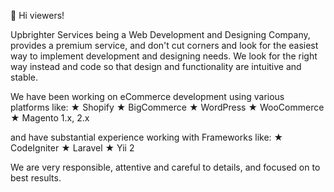 👋 Hi viewers!

Upbrighter Services being a Web Development and Designing Company, provides a premium service, and don't cut corners and look for the easiest way to implement development and designing needs. We look for the right way instead and code so that design and functionality are intuitive and stable.

We have been working on eCommerce development using various platforms like:
★ Shopify
★ BigCommerce
★ WordPress
★ WooCommerce
★ Magento 1.x, 2.x

and have substantial experience working with Frameworks like:
★ CodeIgniter
★ Laravel
★ Yii 2

We are very responsible, attentive and careful to details, and focused on to best results.

<!---
ubs-dev/ubs-dev is a ✨ special ✨ repository because its `README.md` (this file) appears on your GitHub profile.
You can click the Preview link to take a look at your changes.
--->
